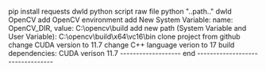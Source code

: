 pip install requests
dwld python script raw file
python "..path.."
dwld OpenCV
add OpenCV environment
add New System Variable: name: OpenCV_DIR, value: C:\opencv\build
add new path (System Variable and User Variable): C:\opencv\build\x64\vc16\bin
clone project from github
change CUDA version to 11.7
change C++ language verion to 17
build dependencies: CUDA verison 11.7
------------------- end ---------------------------------
